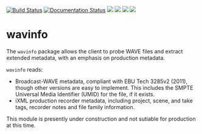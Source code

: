 [![Build Status](https://travis-ci.com/iluvcapra/wavinfo.svg?branch=master)](https://travis-ci.com/iluvcapra/wavinfo)
[![Documentation Status](https://readthedocs.org/projects/wavinfo/badge/?version=latest)](https://wavinfo.readthedocs.io/en/latest/?badge=latest) ![](https://img.shields.io/github/license/iluvcapra/wavinfo.svg) ![](https://img.shields.io/pypi/pyversions/wavinfo.svg) [![](https://img.shields.io/pypi/v/wavinfo.svg)](https://pypi.org/project/wavinfo/) ![](https://img.shields.io/pypi/wheel/wavinfo.svg)


# wavinfo

The `wavinfo` package allows the client to probe WAVE files and extract extended metadata, with an emphasis on 
production metadata. 

`wavinfo` reads:

* Broadcast-WAVE metadata, compliant with EBU Tech 3285v2 (2011), though other versions are easy to implement. This includes the 
  SMPTE Universal Media Identifier (UMID) for the file, if it exists. 
* iXML production recorder metadata, including project, scene, and take tags, recorder notes and file family information.

This module is presently under construction and not sutiable for production at this time.
